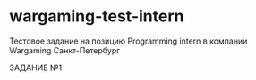 # wargaming-test-intern
Тестовое задание на позицию Programming intern в компании Wargaming Санкт-Петербург

ЗАДАНИЕ №1
